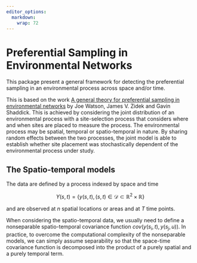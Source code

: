 ```yaml
---
editor_options: 
  markdown: 
    wrap: 72
---
```


# Preferential Sampling in Environmental Networks

This package present a general framework for detecting the preferential
sampling in an environmental process across space and/or time.

This is based on the work [A general theory for preferential sampling in
environmental
networks](https://projecteuclid.org/journals/annals-of-applied-statistics/volume-13/issue-4/A-general-theory-for-preferential-sampling-in-environmental-networks/10.1214/19-AOAS1288.full)
by Joe Watson, James V. Zidek and Gavin Shaddick. This is achieved by
considering the joint distribution of an environmental process with a
site-selection process that considers where and when sites are placed to
measure the process. The environmental process may be spatial, temporal
or spatio-temporal in nature. By sharing random effects between the two
processes, the joint model is able to establish whether site placement
was stochastically dependent of the environmental process under study.

## The Spatio-temporal models

The data are defined by a process indexed by space and time

$$
Y(s, t) = \{y(s, t), (s, t) \in \mathcal{D} \subset \mathbb{R}^2\times \mathbb{R}\}
$$

and are observed at $n$ spatial locations or areas and at $T$ time
points.

When considering the spatio-temporal data, we usually need to define a
nonseparable spatio-temporal covariance function
$cov(y(s_i, t), y(s_j, u))$. In practice, to overcome the computational
complexity of the nonseparable models, we can simply assume separability
so that the space-time covariance function is decomposed into the
product of a purely spatial and a purely temporal term.
